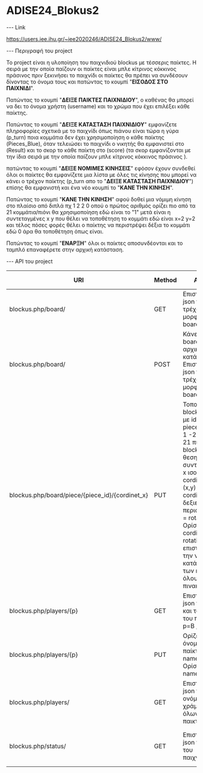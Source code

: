 # ADISE24_Blokus2
--- Link

https://users.iee.ihu.gr/~iee2020246/ADISE24_Blokus2/www/

--- Περιγραφή του project

Το project είναι η υλοποίηση του παιχνιδιού blockus με τέσσερις παίκτες. Η σειρά με την οποία παίζουν οι παίκτες είναι μπλε κίτρινος κόκκινος 
πράσινος πριν ξεκινήσει το παιχνίδι οι παίκτες θα πρέπει να συνδέσουν δίνοντας το όνομα τους και πατώντας το κουμπί "**ΕΙΣΟΔΟΣ ΣΤΟ ΠΑΙΧΝΙΔΙ**". 

Πατώντας το κουμπί "**ΔΕΙΞΕ ΠΑΙΚΤΕΣ ΠΑΙΧΝΙΔΙΟΥ**", ο καθένας θα μπορεί να δει το όνομα χρήστη (username) και το χρώμα που έχει επιλέξει κάθε παίκτης.

Πατώντας το κουμπί "**ΔΕΙΞΕ ΚΑΤΑΣΤΑΣΗ ΠΑΙΧΝΙΔΙΟΥ**" εμφανίζετε πληροφορίες σχετικά με το παιχνίδι όπως πιάνου είναι τώρα η γύρα (p_turn) ποια κομμάτια 
δεν έχει χρησιμοποίηση ο κάθε παίκτης (Pieces_Blue), όταν τελειώσει το παιχνίδι ο νικητής θα εμφανιστεί  στο (Result) και το σκορ το κάθε παίκτη 
στο (score) (τα σκορ εμφανίζονται με την ίδια σειρά με την οποία παίζουν  μπλε κίτρινος κόκκινος πράσινος ).

πατώντας το κουμπί "**ΔΕΙΞΕ ΝΟΜΙΜΕΣ ΚΙΝΗΣΕΙΣ**" εφόσον έχουν συνδεθεί όλοι οι παίκτες θα εμφανίζετε μια λίστα με όλες τις κίνησης που μπορεί να κάνει
 ο τρέχον παίκτης (p_turn απο το "**ΔΕΙΞΕ ΚΑΤΑΣΤΑΣΗ ΠΑΙΧΝΙΔΙΟΥ**") επίσης θα εμφανιστή και ένα νέο κουμπί το "**ΚΑΝΕ ΤΗΝ ΚΙΝΗΣΗ**".

Πατώντας το κουμπί "**ΚΑΝΕ ΤΗΝ ΚΙΝΗΣΗ**" αφού δοθεί μια νόμιμη κίνηση στο πλαίσιο από διπλά πχ 1 2 2 0 οπού ο πρώτος αριθμός ορίζει πιο από τα 21 
κομμάτια/πιόνι θα χρησιμοποίηση εδώ είναι το "1" μετά είναι η συντεταγμένες x y που θέλει να τοποθέτηση το κομμάτι εδώ είναι x=2 y=2 και τέλος 
πόσες φορές θέλει ο παίκτης να περιστρέψει δέξια το κομμάτι εδώ 0 άρα θα τοποθέτηση όπως είναι.

Πατώντας το κουμπί "**ΕΝΑΡΞΗ**" όλοι οι παίκτες αποσυνδέονται και το ταμπλό επαναφέρετε στην αρχική κατάσταση.

--- API του project 


| **URI** | **Method** | **Action** | **Return Status** |
| --- | --- | --- | --- |
| blockus.php/board/| GET | Επιστρέφει σε json την τρέχουσα μορφή του board. | 200 (OK), 400 (Bad Request) |
| blockus.php/board/| POST | Κάνει reset το board στην αρχική κατάσταση. Επιστρέφει σε json την τρέχουσα μορφή του board.   | 200 (OK), 400 (Bad Request) |
| blockus.php/board/piece/{piece_id}/{cordinet_x} | PUT | Τοποθετη το blockus πιόνι με id = piece_id (τιμη 1 -21 για τα 21 πιονια blockus) στην θεση με συντεταγμενη x ισο με cordinet_x (x,y) και y = cordinet_y με δεξιες περιστροφες = rotation. Ορίσματα: cordinet_y, rotation. Θα επιστρέψει την νέα κατάσταση των κελιών όλου του πινακα. | 200 (OK), 400 (Bad Request) |
| blockus.php/players/{p}| GET | Επιστρέφει σε json τo όνομα και το χρώμα του παίκτη p=B , R , Y ή G   | 200 (OK), 400 (Bad Request) |
| blockus.php/players/{p} | PUT | Ορίζει το όνομα του παίκτη p σε name. Ορίσματα: name. | 200 (OK), 400 (Bad Request) |
| blockus.php/players/ | GET | Επιστρέφει σε json τα ονόματα και χράματα όλων των παικτών. | 200 (OK), 400 (Bad Request) |
| blockus.php/status/  | GET |  Επιστρέφει σε json το status του παιχνιδιού. | 200 (OK), 400 (Bad Request) |
